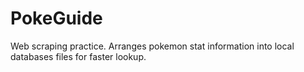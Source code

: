 # PokeGuide
Web scraping practice. Arranges pokemon stat information into local databases files for faster lookup.
